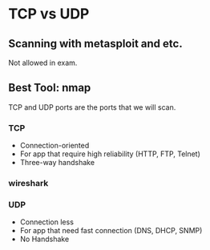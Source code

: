 # TCP vs UDP

## Scanning with metasploit and etc.

Not allowed in exam.

## Best Tool: nmap

TCP and UDP ports are the ports that we will scan.

### TCP

- Connection-oriented
- For app that require high reliability (HTTP, FTP, Telnet)
- Three-way handshake

### wireshark

### UDP

- Connection less
- For app that need fast connection (DNS, DHCP, SNMP)
- No Handshake


